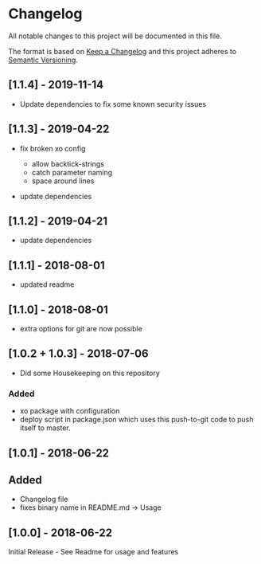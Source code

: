 # Changelog

All notable changes to this project will be documented in this file.

The format is based on [Keep a Changelog](http://keepachangelog.com/en/1.0.0/)
and this project adheres to [Semantic Versioning](http://semver.org/spec/v2.0.0.html).

## [1.1.4] - 2019-11-14

* Update dependencies to fix some known security issues

## [1.1.3] - 2019-04-22

* fix broken xo config
  * allow backtick-strings
  * catch parameter naming
  * space around lines

* update dependencies

## [1.1.2] - 2019-04-21

* update dependencies

## [1.1.1] - 2018-08-01

* updated readme

## [1.1.0] - 2018-08-01

* extra options for git are now possible

## [1.0.2 + 1.0.3] - 2018-07-06

* Did some Housekeeping on this repository

### Added

* xo package with configuration
* deploy script in package.json which uses this push-to-git code to push itself to master. 

## [1.0.1] - 2018-06-22

## Added

* Changelog file 
* fixes binary name in README.md -> Usage

## [1.0.0] - 2018-06-22

Initial Release - See Readme for usage and features
